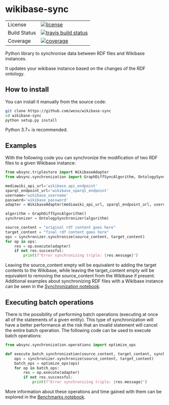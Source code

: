 # wikibase-sync
<table>
<tr>
  <td>License</td>
  <td>
    <a href="https://github.com/weso/wikibase-sync/blob/master/LICENSE">
    <img src="https://img.shields.io/github/license/weso/wikibase-sync" alt="license" />
    </a>
</td>
</tr>
<tr>
  <td>Build Status</td>
  <td>
    <a href="https://travis-ci.com/weso/wikibase-sync">
    <img src="https://travis-ci.com/weso/wikibase-sync.svg?branch=master" alt="travis build status" />
    </a>
  </td>
</tr>
<tr>
  <td>Coverage</td>
  <td>
    <a href="https://codecov.io/gh/weso/wikibase-sync">
    <img src="https://codecov.io/gh/weso/wikibase-sync/branch/master/graph/badge.svg" alt="coverage" />
    </a>
  </td>
</tr>
</table>

Python library to synchronise data between RDF files and Wikibase instances.

It updates your wikibase instance based on the changes of the RDF ontology.

## How to install
You can install it manually from the source code:
```bash
git clone https://github.com/weso/wikibase-sync
cd wikibase-sync
python setup.py install
```

Python 3.7+ is recommended.

## Examples
With the following code you can synchronize the modification of two RDF files to a given Wikibase instance:
```python
from wbsync.triplestore import WikibaseAdapter
from wbsync.synchronization import GraphDiffSyncAlgorithm, OntologySynchronizer

mediawiki_api_url='wikibase_api_endpoint'
sparql_endpoint_url='wikibase_sparql_endpoint'
username='wikibase_username'
password='wikibase_password'
adapter = WikibaseAdapter(mediawiki_api_url, sparql_endpoint_url, username, password)

algorithm = GraphDiffSyncAlgorithm()
synchronizer = OntologySynchronizer(algorithm)

source_content = "original rdf content goes here"
target_content = "final rdf content goes here"
ops = synchronizer.synchronize(source_content, target_content)
for op in ops:
    res = op.execute(adapter)
    if not res.successful:
        print(f"Error synchronizing triple: {res.message}")
```

Leaving the source_content empty will be equivalent to adding the target contents to the Wikibase, while leaving the target_content empty will be equivalent to removing the source_content from the Wikibase if present. Additional examples about synchronizing RDF files with a Wikibase instance can be seen in the [Synchronization notebook](notebooks/Synchronization.ipynb).

## Executing batch operations
There is the possibility of performing batch operations (executing at once all of the statements of a given entity). This type of synchronization will have a better performance at the risk that an invalid statement will cancel the entire batch operation. The following code can be used to execute batch operations:
```python
from wbsync.synchronization.operations import optimize_ops

def execute_batch_synchronization(source_content, target_content, synchronizer, adapter):
    ops = synchronizer.synchronize(source_content, target_content)
    batch_ops = optimize_ops(ops)
    for op in batch_ops:
        res = op.execute(adapter)
        if not res.successful:
            print(f"Error synchronizing triple: {res.message}")
```

More information about these operations and time gained with them can be explored in the [Benchmarks notebook](notebooks/Benchmarks.ipynb).
